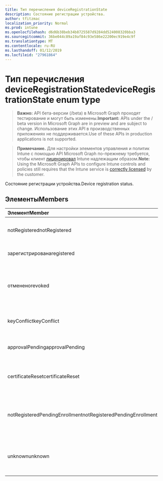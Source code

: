 ```yaml
---
title: Тип перечисления deviceRegistrationState
description: Состояние регистрации устройства.
author: tfitzmac
localization_priority: Normal
ms.prod: intune
ms.openlocfilehash: d6d6b38beb34b8725587d9284dd524008320bba3
ms.sourcegitcommit: 36be044c89a19af84c93e586e22200ec919e4c9f
ms.translationtype: MT
ms.contentlocale: ru-RU
ms.lasthandoff: 01/12/2019
ms.locfileid: "27961864"
---
```

# <a name="deviceregistrationstate-enum-type"></a><span data-ttu-id="fc866-103">Тип перечисления deviceRegistrationState</span><span class="sxs-lookup"><span data-stu-id="fc866-103">deviceRegistrationState enum type</span></span>

> <span data-ttu-id="fc866-104">**Важно:** API бета-версии (/beta) в Microsoft Graph проходят тестирование и могут быть изменены.</span><span class="sxs-lookup"><span data-stu-id="fc866-104">**Important:** APIs under the / beta version in Microsoft Graph are in preview and are subject to change.</span></span> <span data-ttu-id="fc866-105">Использование этих API в производственных приложениях не поддерживается.</span><span class="sxs-lookup"><span data-stu-id="fc866-105">Use of these APIs in production applications is not supported.</span></span>

> <span data-ttu-id="fc866-106">**Примечание.** Для настройки элементов управления и политик Intune с помощью API Microsoft Graph по-прежнему требуется, чтобы клиент [лицензировал](https://go.microsoft.com/fwlink/?linkid=839381) Intune надлежащим образом.</span><span class="sxs-lookup"><span data-stu-id="fc866-106">**Note:** Using the Microsoft Graph APIs to configure Intune controls and policies still requires that the Intune service is [correctly licensed](https://go.microsoft.com/fwlink/?linkid=839381) by the customer.</span></span>

<span data-ttu-id="fc866-107">Состояние регистрации устройства.</span><span class="sxs-lookup"><span data-stu-id="fc866-107">Device registration status.</span></span>
## <a name="members"></a><span data-ttu-id="fc866-108">Элементы</span><span class="sxs-lookup"><span data-stu-id="fc866-108">Members</span></span>
|<span data-ttu-id="fc866-109">Элемент</span><span class="sxs-lookup"><span data-stu-id="fc866-109">Member</span></span>|<span data-ttu-id="fc866-110">Значение</span><span class="sxs-lookup"><span data-stu-id="fc866-110">Value</span></span>|<span data-ttu-id="fc866-111">Описание</span><span class="sxs-lookup"><span data-stu-id="fc866-111">Description</span></span>|
|:---|:---|:---|
|<span data-ttu-id="fc866-112">notRegistered</span><span class="sxs-lookup"><span data-stu-id="fc866-112">notRegistered</span></span>|<span data-ttu-id="fc866-113">0</span><span class="sxs-lookup"><span data-stu-id="fc866-113">0</span></span>|<span data-ttu-id="fc866-114">Устройство не зарегистрирован.</span><span class="sxs-lookup"><span data-stu-id="fc866-114">The device is not registered.</span></span>|
|<span data-ttu-id="fc866-115">зарегистрирована</span><span class="sxs-lookup"><span data-stu-id="fc866-115">registered</span></span>|<span data-ttu-id="fc866-116">2</span><span class="sxs-lookup"><span data-stu-id="fc866-116">2</span></span>|<span data-ttu-id="fc866-117">Зарегистрированные устройства.</span><span class="sxs-lookup"><span data-stu-id="fc866-117">The device is registered.</span></span>|
|<span data-ttu-id="fc866-118">отменено</span><span class="sxs-lookup"><span data-stu-id="fc866-118">revoked</span></span>|<span data-ttu-id="fc866-119">3</span><span class="sxs-lookup"><span data-stu-id="fc866-119">3</span></span>|<span data-ttu-id="fc866-120">Устройства был заблокирован, очистить или не поддерживается.</span><span class="sxs-lookup"><span data-stu-id="fc866-120">The device has been blocked, wiped or retired.</span></span>|
|<span data-ttu-id="fc866-121">keyConflict</span><span class="sxs-lookup"><span data-stu-id="fc866-121">keyConflict</span></span>|<span data-ttu-id="fc866-122">4</span><span class="sxs-lookup"><span data-stu-id="fc866-122">4</span></span>|<span data-ttu-id="fc866-123">Устройство имеет конфликты ключа.</span><span class="sxs-lookup"><span data-stu-id="fc866-123">The device has a key conflict.</span></span>|
|<span data-ttu-id="fc866-124">approvalPending</span><span class="sxs-lookup"><span data-stu-id="fc866-124">approvalPending</span></span>|<span data-ttu-id="fc866-125">5</span><span class="sxs-lookup"><span data-stu-id="fc866-125">5</span></span>|<span data-ttu-id="fc866-126">Устройство ожидает утверждения.</span><span class="sxs-lookup"><span data-stu-id="fc866-126">The device is pending approval.</span></span>|
|<span data-ttu-id="fc866-127">certificateReset</span><span class="sxs-lookup"><span data-stu-id="fc866-127">certificateReset</span></span>|<span data-ttu-id="fc866-128">6</span><span class="sxs-lookup"><span data-stu-id="fc866-128">6</span></span>|<span data-ttu-id="fc866-129">Устройство сертификат был изменен.</span><span class="sxs-lookup"><span data-stu-id="fc866-129">The device certificate has been reset.</span></span>|
|<span data-ttu-id="fc866-130">notRegisteredPendingEnrollment</span><span class="sxs-lookup"><span data-stu-id="fc866-130">notRegisteredPendingEnrollment</span></span>|<span data-ttu-id="fc866-131">7</span><span class="sxs-lookup"><span data-stu-id="fc866-131">7</span></span>|<span data-ttu-id="fc866-132">Устройства не зарегистрирована и ожидающие заявок через Интернет.</span><span class="sxs-lookup"><span data-stu-id="fc866-132">The device is not registered and pending enrollment.</span></span>|
|<span data-ttu-id="fc866-133">unknown</span><span class="sxs-lookup"><span data-stu-id="fc866-133">unknown</span></span>|<span data-ttu-id="fc866-134">8</span><span class="sxs-lookup"><span data-stu-id="fc866-134">8</span></span>|<span data-ttu-id="fc866-135">Состояние регистрации устройства неизвестно.</span><span class="sxs-lookup"><span data-stu-id="fc866-135">The device registration status is unknown.</span></span>|





